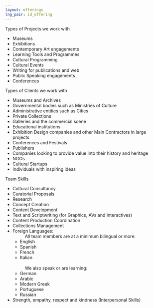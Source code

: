```yaml
---
layout: offerings
lng_pair: id_offering
---
```

<script>
    function showContent(index){
        const servicesItems = document.getElementsByClassName("services-item");
        servicesItems[index].classList.toggle("active");
    }
</script>
<div class="row">
    <div class="col-md-12">
        <div class="services-items">
            <div class="services-item" onclick="showContent(0)">
                <div class="services-item__head">Types of Projects we work with<span></span></div>
                <div class="services-item__content">
                    <ul>
                        <li>Museums</li>
                        <li>Exhibitions</li>
                        <li>Contemporary Art engagements</li>
                        <li>Learning Tools and Programmes</li>
                        <li>Cultural Programming</li>
                        <li>Cultural Events</li>
                        <li>Writing for publications and web</li>
                        <li>Public Speaking engagements</li>
                        <li>Conferences</li>
                    </ul>
                </div>
            </div>
            <div class="services-item" onclick="showContent(1)">
                <div class="services-item__head">Types of Clients we work with<span></span></div>
                <div class="services-item__content">
                    <ul>
                        <li>Museums and Archives</li>
                        <li>Governmental bodies such as Ministries of Culture</li>
                        <li>Administrative entities such as Cities</li>
                        <li>Private Collections</li>
                        <li>Galleries and the commercial scene</li>
                        <li>Educational institutions</li>
                        <li>Exhibition Design companies and other Main Contractors in large projects</li>
                        <li>Conferences and Festivals</li>
                        <li>Publishers</li>
                        <li>Companies looking to provide value into their history and heritage</li>
                        <li>NGOs</li>
                        <li>Cultural Startups</li>
                        <li>Individuals with inspiring ideas</li>
                    </ul>
                </div>
            </div>
            <div class="services-item" onclick="showContent(2)">
                <div class="services-item__head">Team Skills<span></span></div>
                <div class="services-item__content">
                    <ul>
                        <li>Cultural Consultancy</li>
                        <li>Curatorial Proposals</li>
                        <li>Research</li>
                        <li>Concept Creation</li>
                        <li>Content Development</li>
                        <li>Text and Scriptwriting (for Graphics, AVs and Interactives)</li>
                        <li>Content Production Coordination</li>
                        <li>Collections Management</li>
                        <li>Foreign Languages:
                            <ul class="sub-item">&nbsp;&nbsp;&nbsp;&nbsp;All team members are at a minimum bilingual or more:
                                <li>English</li>
                                <li>Spanish</li>
                                <li>French</li>
                                <li>Italian</li><br>
                                &nbsp;&nbsp;&nbsp;&nbsp;We also speak or are learning:
                                <li>German</li>
                                <li>Arabic</li>
                                <li>Modern Greek</li>
                                <li>Portuguese</li>
                                <li>Russian</li>
                            </ul>
                        </li>
                        <li>Strength, empathy, respect and kindness (Interpersonal Skills)</li>
                    </ul>
                </div>
            </div>
        </div>
    </div>
</div>
